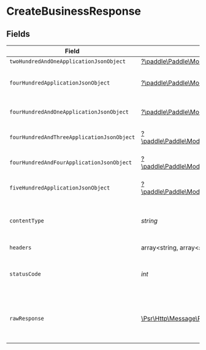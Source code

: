 # CreateBusinessResponse


## Fields

| Field                                                                                                                                                           | Type                                                                                                                                                            | Required                                                                                                                                                        | Description                                                                                                                                                     |
| --------------------------------------------------------------------------------------------------------------------------------------------------------------- | --------------------------------------------------------------------------------------------------------------------------------------------------------------- | --------------------------------------------------------------------------------------------------------------------------------------------------------------- | --------------------------------------------------------------------------------------------------------------------------------------------------------------- |
| `twoHundredAndOneApplicationJsonObject`                                                                                                                         | [?\paddle\Paddle\Models\Operations\CreateBusinessResponseBody](../../Models/Operations/CreateBusinessResponseBody.md)                                           | :heavy_minus_sign:                                                                                                                                              | Created                                                                                                                                                         |
| `fourHundredApplicationJsonObject`                                                                                                                              | [?\paddle\Paddle\Models\Operations\CreateBusinessBusinessesResponseBody](../../Models/Operations/CreateBusinessBusinessesResponseBody.md)                       | :heavy_minus_sign:                                                                                                                                              | Error response for validation                                                                                                                                   |
| `fourHundredAndOneApplicationJsonObject`                                                                                                                        | [?\paddle\Paddle\Models\Operations\CreateBusinessBusinessesResponseResponseBody](../../Models/Operations/CreateBusinessBusinessesResponseResponseBody.md)       | :heavy_minus_sign:                                                                                                                                              | General error response                                                                                                                                          |
| `fourHundredAndThreeApplicationJsonObject`                                                                                                                      | [?\paddle\Paddle\Models\Operations\CreateBusinessBusinessesResponse403ResponseBody](../../Models/Operations/CreateBusinessBusinessesResponse403ResponseBody.md) | :heavy_minus_sign:                                                                                                                                              | General error response                                                                                                                                          |
| `fourHundredAndFourApplicationJsonObject`                                                                                                                       | [?\paddle\Paddle\Models\Operations\CreateBusinessBusinessesResponse404ResponseBody](../../Models/Operations/CreateBusinessBusinessesResponse404ResponseBody.md) | :heavy_minus_sign:                                                                                                                                              | General error response                                                                                                                                          |
| `fiveHundredApplicationJsonObject`                                                                                                                              | [?\paddle\Paddle\Models\Operations\CreateBusinessBusinessesResponse500ResponseBody](../../Models/Operations/CreateBusinessBusinessesResponse500ResponseBody.md) | :heavy_minus_sign:                                                                                                                                              | General error response                                                                                                                                          |
| `contentType`                                                                                                                                                   | *string*                                                                                                                                                        | :heavy_check_mark:                                                                                                                                              | HTTP response content type for this operation                                                                                                                   |
| `headers`                                                                                                                                                       | array<string, array<*string*>>                                                                                                                                  | :heavy_check_mark:                                                                                                                                              | N/A                                                                                                                                                             |
| `statusCode`                                                                                                                                                    | *int*                                                                                                                                                           | :heavy_check_mark:                                                                                                                                              | HTTP response status code for this operation                                                                                                                    |
| `rawResponse`                                                                                                                                                   | [\Psr\Http\Message\ResponseInterface](https://www.php-fig.org/psr/psr-7/#33-psrhttpmessageresponseinterface)                                                    | :heavy_check_mark:                                                                                                                                              | Raw HTTP response; suitable for custom response parsing                                                                                                         |